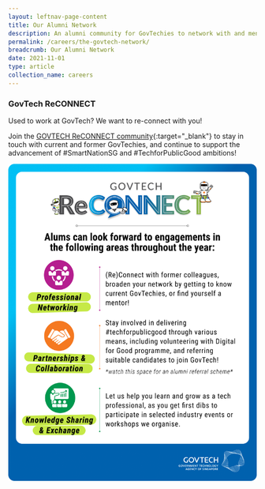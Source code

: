 ```yaml
---
layout: leftnav-page-content
title: Our Alumni Network
description: An alumni community for GovTechies to network with and mentor former and current employees. 
permalink: /careers/the-govtech-network/
breadcrumb: Our Alumni Network
date: 2021-11-01
type: article
collection_name: careers
---
```


### **GovTech ReCONNECT**

Used to work at GovTech? We want to re-connect with you!

Join the [GOVTECH ReCONNECT community](https://www.go.gov.sg/govtechalumni){:target="_blank"} to stay in touch with current and former GovTechies, and continue to support the advancement of #SmartNationSG and #TechforPublicGood ambitions!

![GOVTECH ReCONNECT](/images/careers/Alumni_GovTech_Reconnect.png)

